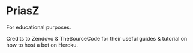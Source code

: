 # PriasZ
For educational purposes.

Credits to Zendovo & TheSourceCode for their useful guides & tutorial on how to host a bot on Heroku.
